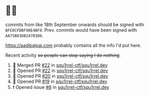# 👋🏻
<!--
**aadibajpai/aadibajpai** is a ✨ _special_ ✨ repository because its `README.md` (this file) appears on your GitHub profile.
-->
commits from like 18th September onwards should be signed with `BFE0CFDBF90E4BF0`. Prev. commits would have been signed with `AA75B83DB24703D6`.

https://aadibajpai.com probably contains all the info I'd put here.

Recent activity ~~so people can stop saying I do nothing~~:
<!--START_SECTION:activity-->
1. 🎉 Merged PR [#22](https://github.com/squ1rrel-ctf/squ1rrel.dev/pull/22) in [squ1rrel-ctf/squ1rrel.dev](https://github.com/squ1rrel-ctf/squ1rrel.dev)
2. 💪 Opened PR [#22](https://github.com/squ1rrel-ctf/squ1rrel.dev/pull/22) in [squ1rrel-ctf/squ1rrel.dev](https://github.com/squ1rrel-ctf/squ1rrel.dev)
3. 💪 Opened PR [#20](https://github.com/squ1rrel-ctf/squ1rrel.dev/pull/20) in [squ1rrel-ctf/squ1rrel.dev](https://github.com/squ1rrel-ctf/squ1rrel.dev)
4. 💪 Opened PR [#19](https://github.com/squ1rrel-ctf/squ1rrel.dev/pull/19) in [squ1rrel-ctf/squ1rrel.dev](https://github.com/squ1rrel-ctf/squ1rrel.dev)
5. ❗️ Opened issue [#8](https://github.com/squ1rrel-ctf/squ1rrel.dev/issues/8) in [squ1rrel-ctf/squ1rrel.dev](https://github.com/squ1rrel-ctf/squ1rrel.dev)
<!--END_SECTION:activity-->
